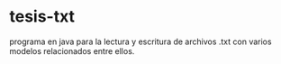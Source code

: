 # tesis-txt

programa en java para la lectura y escritura de archivos .txt con varios modelos relacionados entre ellos.
